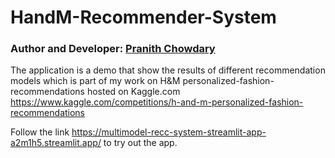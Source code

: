 # HandM-Recommender-System

### Author and Developer: [Pranith Chowdary](https://github.com/PranithChowdary)

The application is a demo that show the results of different recommendation models which is part of my work on H&M personalized-fashion-recommendations hosted on Kaggle.com
https://www.kaggle.com/competitions/h-and-m-personalized-fashion-recommendations<br>

Follow the link https://multimodel-recc-system-streamlit-app-a2m1h5.streamlit.app/ to try out the app.

